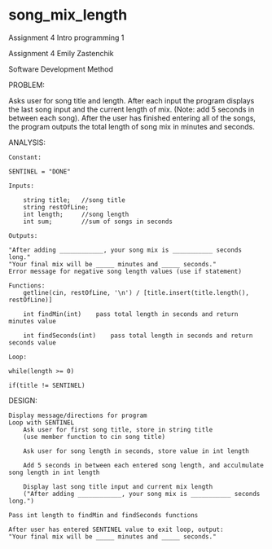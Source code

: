 # song_mix_length
Assignment 4 Intro programming 1

Assignment 4
Emily Zastenchik

Software Development Method

PROBLEM: 

Asks user for song title and length.  After each input the program displays 
the last song input and the current length of mix. (Note: add 5 seconds in between each song).
After the user has finished entering all of the songs, the program outputs the total length of song mix in minutes and seconds.

ANALYSIS:

	Constant:
	
	SENTINEL = "DONE"
	
	Inputs:
	
		string title;	//song title 
		string restOfLine; 
		int length;		//song length
		int sum;		//sum of songs in seconds
		
	Outputs:
	
	"After adding ____________, your song mix is ___________ seconds long."
	"Your final mix will be _____ minutes and _____ seconds."
	Error message for negative song length values (use if statement)
	
	Functions:
		getline(cin, restOfLine, '\n') / [title.insert(title.length(), restOfLine)]
		
		int findMin(int)	pass total length in seconds and return minutes value
		
		int findSeconds(int)	pass total length in seconds and return seconds value
		
	Loop:
	
	while(length >= 0)
	
	if(title != SENTINEL)
		
DESIGN:

	Display message/directions for program
	Loop with SENTINEL
		Ask user for first song title, store in string title 
		(use member function to cin song title)
		
		Ask user for song length in seconds, store value in int length
		
		Add 5 seconds in between each entered song length, and acculmulate song length in int length
		
		Display last song title input and current mix length
		("After adding ____________, your song mix is ___________ seconds long.")
		
	Pass int length to findMin and findSeconds functions
	
	After user has entered SENTINEL value to exit loop, output: 
	"Your final mix will be _____ minutes and _____ seconds."
